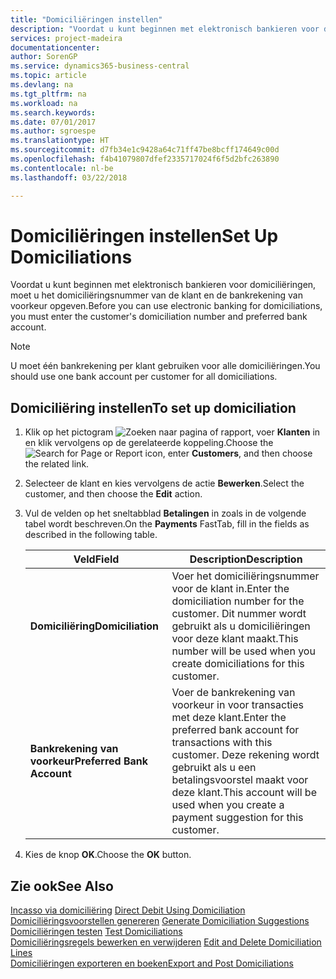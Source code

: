 ```yaml
---
title: "Domiciliëringen instellen"
description: "Voordat u kunt beginnen met elektronisch bankieren voor domiciliëringen, moet u het domiciliëringsnummer van de klant en de bankrekening van voorkeur opgeven."
services: project-madeira
documentationcenter: 
author: SorenGP
ms.service: dynamics365-business-central
ms.topic: article
ms.devlang: na
ms.tgt_pltfrm: na
ms.workload: na
ms.search.keywords: 
ms.date: 07/01/2017
ms.author: sgroespe
ms.translationtype: HT
ms.sourcegitcommit: d7fb34e1c9428a64c71ff47be8bcff174649c00d
ms.openlocfilehash: f4b41079807dfef2335717024f6f5d2bfc263890
ms.contentlocale: nl-be
ms.lasthandoff: 03/22/2018

---
```

# <a name="set-up-domiciliations"></a><span data-ttu-id="954d2-103">Domiciliëringen instellen</span><span class="sxs-lookup"><span data-stu-id="954d2-103">Set Up Domiciliations</span></span>
<span data-ttu-id="954d2-104">Voordat u kunt beginnen met elektronisch bankieren voor domiciliëringen, moet u het domiciliëringsnummer van de klant en de bankrekening van voorkeur opgeven.</span><span class="sxs-lookup"><span data-stu-id="954d2-104">Before you can use electronic banking for domiciliations, you must enter the customer's domiciliation number and preferred bank account.</span></span>  

> [!NOTE]  
>  <span data-ttu-id="954d2-105">U moet één bankrekening per klant gebruiken voor alle domiciliëringen.</span><span class="sxs-lookup"><span data-stu-id="954d2-105">You should use one bank account per customer for all domiciliations.</span></span>  

## <a name="to-set-up-domiciliation"></a><span data-ttu-id="954d2-106">Domiciliëring instellen</span><span class="sxs-lookup"><span data-stu-id="954d2-106">To set up domiciliation</span></span>  

1.  <span data-ttu-id="954d2-107">Klik op het pictogram ![Zoeken naar pagina of rapport](../../media/ui-search/search_small.png "Pictogram Zoeken naar pagina of rapport"), voer **Klanten** in en klik vervolgens op de gerelateerde koppeling.</span><span class="sxs-lookup"><span data-stu-id="954d2-107">Choose the ![Search for Page or Report](../../media/ui-search/search_small.png "Search for Page or Report icon") icon, enter **Customers**, and then choose the related link.</span></span>  
2.  <span data-ttu-id="954d2-108">Selecteer de klant en kies vervolgens de actie **Bewerken**.</span><span class="sxs-lookup"><span data-stu-id="954d2-108">Select the customer, and then choose the **Edit** action.</span></span>  
3.  <span data-ttu-id="954d2-109">Vul de velden op het sneltabblad **Betalingen** in zoals in de volgende tabel wordt beschreven.</span><span class="sxs-lookup"><span data-stu-id="954d2-109">On the **Payments** FastTab, fill in the fields as described in the following table.</span></span>  

    |<span data-ttu-id="954d2-110">Veld</span><span class="sxs-lookup"><span data-stu-id="954d2-110">Field</span></span>|<span data-ttu-id="954d2-111">Description</span><span class="sxs-lookup"><span data-stu-id="954d2-111">Description</span></span>|  
    |---------------------------------|---------------------------------------|  
    |<span data-ttu-id="954d2-112">**Domiciliëring**</span><span class="sxs-lookup"><span data-stu-id="954d2-112">**Domiciliation**</span></span>|<span data-ttu-id="954d2-113">Voer het domiciliëringsnummer voor de klant in.</span><span class="sxs-lookup"><span data-stu-id="954d2-113">Enter the domiciliation number for the customer.</span></span> <span data-ttu-id="954d2-114">Dit nummer wordt gebruikt als u domiciliëringen voor deze klant maakt.</span><span class="sxs-lookup"><span data-stu-id="954d2-114">This number will be used when you create domiciliations for this customer.</span></span>|  
    |<span data-ttu-id="954d2-115">**Bankrekening van voorkeur**</span><span class="sxs-lookup"><span data-stu-id="954d2-115">**Preferred Bank Account**</span></span>|<span data-ttu-id="954d2-116">Voer de bankrekening van voorkeur in voor transacties met deze klant.</span><span class="sxs-lookup"><span data-stu-id="954d2-116">Enter the preferred bank account for transactions with this customer.</span></span> <span data-ttu-id="954d2-117">Deze rekening wordt gebruikt als u een betalingsvoorstel maakt voor deze klant.</span><span class="sxs-lookup"><span data-stu-id="954d2-117">This account will be used when you create a payment suggestion for this customer.</span></span>|  

4.  <span data-ttu-id="954d2-118">Kies de knop **OK**.</span><span class="sxs-lookup"><span data-stu-id="954d2-118">Choose the **OK** button.</span></span>  

## <a name="see-also"></a><span data-ttu-id="954d2-119">Zie ook</span><span class="sxs-lookup"><span data-stu-id="954d2-119">See Also</span></span>  
 <span data-ttu-id="954d2-120">[Incasso via domiciliëring](direct-debit-using-domiciliation.md) </span><span class="sxs-lookup"><span data-stu-id="954d2-120">[Direct Debit Using Domiciliation](direct-debit-using-domiciliation.md) </span></span>  
 <span data-ttu-id="954d2-121">[Domiciliëringsvoorstellen genereren](how-to-generate-domiciliation-suggestions.md) </span><span class="sxs-lookup"><span data-stu-id="954d2-121">[Generate Domiciliation Suggestions](how-to-generate-domiciliation-suggestions.md) </span></span>  
 <span data-ttu-id="954d2-122">[Domiciliëringen testen](how-to-test-domiciliations.md) </span><span class="sxs-lookup"><span data-stu-id="954d2-122">[Test Domiciliations](how-to-test-domiciliations.md) </span></span>  
 <span data-ttu-id="954d2-123">[Domiciliëringsregels bewerken en verwijderen](how-to-edit-and-delete-domiciliation-lines.md) </span><span class="sxs-lookup"><span data-stu-id="954d2-123">[Edit and Delete Domiciliation Lines](how-to-edit-and-delete-domiciliation-lines.md) </span></span>  
 [<span data-ttu-id="954d2-124">Domiciliëringen exporteren en boeken</span><span class="sxs-lookup"><span data-stu-id="954d2-124">Export and Post Domiciliations</span></span>](how-to-export-and-post-domiciliations.md)

